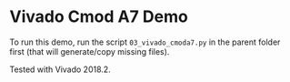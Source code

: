 Vivado Cmod A7 Demo
===================

To run this demo, run the script `03_vivado_cmoda7.py` in the parent folder first (that will generate/copy missing files).

Tested with Vivado 2018.2.
